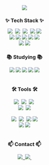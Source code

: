 <!--타이틀 부분-->
<div align="center">
  <img src="https://capsule-render.vercel.app/api?type=wave&color=auto&height=300&section=header&text=WELECOME%20%to-nl-KEONHO's%20%GITHUB%20&fontSize=60" />
</div>

<!--내용 부분-->
<h3 align="center">✨ Tech Stack ✨</h3>
<div align="center">
  <img src="https://img.shields.io/badge/react-20232a.svg?style=for-the-badge&logo=react&logoColor=61DAFB" />&nbsp
  <img src="https://img.shields.io/badge/javascript-F7DF1E.svg?style=for-the-badge&logo=javascript&logoColor=20232a" />&nbsp
  <img src="https://img.shields.io/badge/html5-E34F26.svg?style=for-the-badge&logo=html5&logoColor=white" />&nbsp
  <img src="https://img.shields.io/badge/Java-007396.svg?style=for-the-badge&logo=java&logoColor=FFFFFF" />
  <img src="https://img.shields.io/badge/Python-3776AB.svg?style=for-the-badge&logo=python&logoColor=FFFFFF" />
</div>

<div align="center">
  <img src="https://img.shields.io/badge/Spring%20Boot-6DB33F.svg?style=for-the-badge&logo=springboot&logoColor=FFFFFF" />
  <img src="https://img.shields.io/badge/Redis-DC382D.svg?style=for-the-badge&logo=redis&logoColor=FFFFFF" />
  <img src="https://img.shields.io/badge/Next.js-000000.svg?style=for-the-badge&logo=next.js&logoColor=FFFFFF" />
  <img src="https://img.shields.io/badge/TensorFlow-FF6F00.svg?style=for-the-badge&logo=tensorflow&logoColor=FFFFFF" />
  <img src="https://img.shields.io/badge/Node.js-339933.svg?style=for-the-badge&logo=node.js&logoColor=FFFFFF" />
</div>

<div align="center">
  <img src="https://img.shields.io/badge/MariaDB-003545.svg?style=for-the-badge&logo=mariadb&logoColor=FFFFFF" />
  <img src="https://img.shields.io/badge/MySQL-4479A1.svg?style=for-the-badge&logo=mysql&logoColor=FFFFFF" />
</div>

<h3 align="center">📚 Studying 📚</h3>
<div align="center">
  <img src="https://img.shields.io/badge/Docker-2496ED.svg?style=for-the-badge&logo=docker&logoColor=FFFFFF" />
  <img src="https://img.shields.io/badge/Amazon%20S3-569A31.svg?style=for-the-badge&logo=amazons3&logoColor=FFFFFF" />
  <img src="https://img.shields.io/badge/Amazon%20EC2-FF9900.svg?style=for-the-badge&logo=amazonec2&logoColor=FFFFFF" />
  <img src="https://img.shields.io/badge/RDB-4285F4.svg?style=for-the-badge" />
  <img src="https://img.shields.io/badge/GitHub%20Actions-2088FF.svg?style=for-the-badge&logo=githubactions&logoColor=FFFFFF" />
</div>

<br>

<h3 align="center">🛠 Tools 🛠</h3>

<!-- 협업 관련 툴 -->
<div align="center">
  <img src="https://img.shields.io/badge/git-F05033.svg?style=for-the-badge&logo=git&logoColor=white" />&nbsp
  <img src="https://img.shields.io/badge/github-181717.svg?style=for-the-badge&logo=github&logoColor=white" />&nbsp
  <img src="https://img.shields.io/badge/Notion-F3F3F3.svg?style=for-the-badge&logo=notion&logoColor=black" />&nbsp
</div>

<div align="center">
  <img src="https://img.shields.io/badge/figma-F24E1E.svg?style=for-the-badge&logo=figma&logoColor=white" />&nbsp
  <img src="https://img.shields.io/badge/Creatie.ai-DDDDDD.svg?style=for-the-badge" />
</div>

<br>

<!-- 개발 관련 툴-->
<div align="center">
  <img src="https://img.shields.io/badge/VSCode-2C2C32.svg?style=for-the-badge&logo=visual-studio-code&logoColor=22ABF3" />&nbsp
  <img src="https://img.shields.io/badge/jupyter-2C2C32.svg?style=for-the-badge&logo=jupyter&logoColor=F37726" />&nbsp
  <img src="https://img.shields.io/badge/Cursor-2C2C32.svg?style=for-the-badge" />
  <img src="https://img.shields.io/badge/IntelliJ%20IDEA-000000.svg?style=for-the-badge&logo=intellij-idea&logoColor=FFFFFF" />
</div>

<div align="center">
  <img src="https://img.shields.io/badge/MySQL%20Workbench-F29111.svg?style=for-the-badge&logo=mysqlworkbench&logoColor=FFFFFF" />
  <img src="https://img.shields.io/badge/DBeaver-3F909E.svg?style=for-the-badge&logo=dbeaver&logoColor=FFFFFF" />
</div>

<br>

<h3 align="center">📫 Contact 📫</h3>
<div align="center">
  <a href="https://velog.io/@oka1313">
    <img src="https://img.shields.io/badge/Velog-1EBC8F?style=for-the-badge&logo=velog&logoColor=white" />&nbsp
  </a>
  <a href="mailto:oka1313@gmail.com">
    <img
      src="https://img.shields.io/badge/oka1313@gmail.com-D14836?style=for-the-badge&logo=gmail&logoColor=white"/>&nbsp
  </a>
</div>
